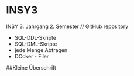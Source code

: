 # INSY3
INSY 3. Jahrgang 2. Semester // GitHub repository

* SQL-DDL-Skripte
* SQL-DML-Skripte
* jede Menge Abfragen 
* DOcker - Filer 

##Kleine Überschrift 

